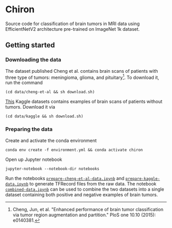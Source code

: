 # Chiron

Source code for classification of brain tumors in MRI data using EfficientNetV2 architecture pre-trained on ImageNet 1k dataset.

## Getting started

### Downloading the data

The dataset published Cheng et al. contains brain scans of patients with three type of tumors: meningioma, glioma, and pituitary[^cheng-et-al]. To download it, run the command

```
(cd data/cheng-et-al && sh download.sh)
```

[This](https://www.kaggle.com/masoudnickparvar/brain-tumor-mri-dataset) Kaggle datasets contains examples of brain scans of patients without tumors. Download it via

```
(cd data/kaggle && sh download.sh)
```

[^cheng-et-al]: Cheng, Jun, et al. "Enhanced performance of brain tumor classification via tumor region augmentation and partition." PloS one 10.10 (2015): e0140381.

### Preparing the data

Create and activate the conda environment

```
conda env create -f environment.yml && conda activate chiron
```

Open up Jupyter notebook

```
jupyter-notebook --notebook-dir notebooks
```

Run the notebooks [`prepare-cheng-et-al-data.ipynb`](https://github.com/mattmolinare/chiron/blob/main/notebooks/prepare-cheng-et-al-data.ipynb) and [`prepare-kaggle-data.ipynb`](https://github.com/mattmolinare/chiron/blob/main/notebooks/prepare-kaggle-data.ipynb) to generate TFRecord files from the raw data. The notebook [`combined-data.ipynb`](https://github.com/mattmolinare/chiron/blob/main/notebooks/combine-data.ipynb) can be used to combine the two datasets into a single dataset containing both positive and negative examples of brain tumors.

